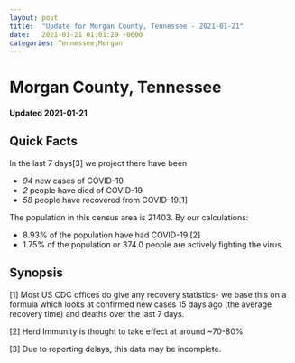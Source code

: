 ```yaml
---
layout: post
title:  "Update for Morgan County, Tennessee - 2021-01-21"
date:   2021-01-21 01:01:29 -0600
categories: Tennessee,Morgan
---
```


# Morgan County, Tennessee
#### Updated 2021-01-21

## Quick Facts

In the last 7 days[3] we project there have been
- *94* new cases of COVID-19
- *2* people have died of COVID-19
- *58* people have recovered from COVID-19[1]

The population in this census area is 21403. By our calculations:
- 8.93% of the population have had COVID-19.[2]
- 1.75% of the population or 374.0 people are actively fighting the virus.

## Synopsis




[1] Most US CDC offices do give any recovery statistics- we base this on a formula which looks at confirmed new cases
15 days ago (the average recovery time) and deaths over the last 7 days.

[2] Herd Immunity is thought to take effect at around ~70-80%

[3] Due to reporting delays, this data may be incomplete.
 
    